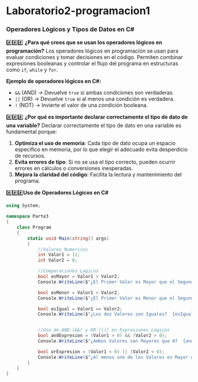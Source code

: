 # Laboratorio2-programacion1

### Operadores Lógicos y Tipos de Datos en C#

#️⃣#️⃣#️⃣ **¿Para qué crees que se usan los operadores lógicos en programación?**
Los operadores lógicos en programación se usan para evaluar condiciones y tomar decisiones en el código. Permiten combinar expresiones booleanas y controlar el flujo del programa en estructuras como `if`, `while` y `for`.  

**Ejemplo de operadores lógicos en C#:** 
- `&&` (AND) → Devuelve `true` si ambas condiciones son verdaderas.  
- `||` (OR) → Devuelve `true` si al menos una condición es verdadera.  
- `!` (NOT) → Invierte el valor de una condición booleana.
  

#️⃣#️⃣#️⃣ **¿Por qué es importante declarar correctamente el tipo de dato de una variable?**
Declarar correctamente el tipo de dato en una variable es fundamental porque:  
   1. **Optimiza el uso de memoria**: Cada tipo de dato ocupa un espacio específico en memoria, por lo que elegir el adecuado evita desperdicio de recursos.  
   2. **Evita errores de tipo**: Si no se usa el tipo correcto, pueden ocurrir errores en cálculos o conversiones inesperadas.  
   3. **Mejora la claridad del código**: Facilita la lectura y mantenimiento del programa.  



#️⃣#️⃣#️⃣**Uso de Operadores Lógicos en C#**
```csharp
using System;

namespace Parte3
{
    class Program
    {
        static void Main(string[] args)
        {
            //Valores Numericos 
            int Valor1 = 12;
            int Valor2 = 8;

            //Comparaciones Logicas
            bool esMayor = Valor1 > Valor2;
            Console.WriteLine($"¿El Primer Valor es Mayor que el Segundo Valor?  {esMayor}");

            bool esMenor = Valor1 < Valor2;
            Console.WriteLine($"¿El Primer Valor es Menor que el Segundo Valor?  {esMenor}");

            bool esIgual = Valor1 == Valor2;
            Console.WriteLine($"¿Los dos Valores son Iguales?  {esIgual}");


            //Uso de AND (&&) y OR (||) en Expresiones Logicas
            bool andExpresion = (Valor1 > 0) && (Valor2 > 0);
            Console.WriteLine($"¿Ambos Valores son Mayores que 0?  {andExpresion}");

            bool orExpresion = (Valor1 < 0) || (Valor2 < 0);
            Console.WriteLine($"¿Al menos uno de los Valores es Mayor que 0?  {orExpresion}");
        }
    }
}

